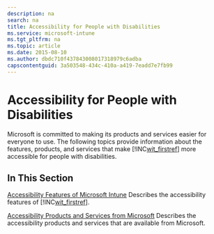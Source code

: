 ```yaml
---
description: na
search: na
title: Accessibility for People with Disabilities
ms.service: microsoft-intune
ms.tgt_pltfrm: na
ms.topic: article
ms.date: 2015-08-10
ms.author: dbdc710f437843008017318979c6adba
capscontentguid: 3a503548-434c-410a-a419-7eadd7e7fb99
---
```

# Accessibility for People with Disabilities
Microsoft is committed to making its products and services easier for everyone to use. The following topics provide information about the features, products, and services that make [!INC[wit_firstref](../Token/wit_firstref_md.md)] more accessible for people with disabilities.

## In This Section
[Accessibility Features of Microsoft Intune](../Topic/Accessibility_Features_of_Microsoft_Intune.md)
Describes the accessibility features of [!INC[wit_firstref](../Token/wit_firstref_md.md)].

[Accessibility Products and Services from Microsoft](../Topic/Accessibility_Products_and_Services_from_Microsoft.md)
Describes the accessibility products and services that are available from Microsoft.

